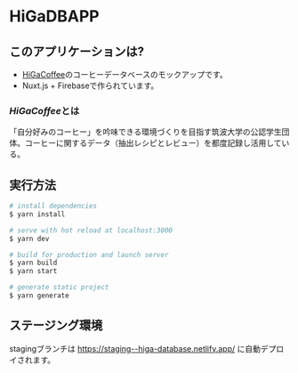 # HiGaDBAPP
## このアプリケーションは?
- [HiGaCoffee](https://sites.google.com/view/higa-coffee)のコーヒーデータベースのモックアップです。
- Nuxt.js + Firebaseで作られています。

### *HiGaCoffee*とは
「自分好みのコーヒー」を吟味できる環境づくりを目指す筑波大学の公認学生団体。コーヒーに関するデータ（抽出レシピとレビュー）を都度記録し活用している。


## 実行方法

```bash
# install dependencies
$ yarn install

# serve with hot reload at localhost:3000
$ yarn dev

# build for production and launch server
$ yarn build
$ yarn start

# generate static project
$ yarn generate
```

## ステージング環境
stagingブランチは
https://staging--higa-database.netlify.app/
に自動デプロイされます。